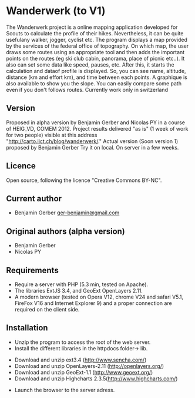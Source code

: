 Wanderwerk (to V1)
=======================
  The Wanderwerk project is a  online mapping application developed for Scouts to calculate the profile of their hikes.
Nevertheless, it can be quite usefulany walker, jogger, cyclist etc.
The program displays a map provided by the services of the federal office of topography. On which map,
the user draws some routes using an appropriate tool and then adds the important points on the routes (eg ski club cabin, panorama, place of picnic etc..).
It also can set some data like speed, pauses, etc.
After this, it starts the calculation and dataof profile is displayed. So, you can see name, altitude,
distance (km and effort km), and time between each points.
A graphique is also available to show you the slope.
You can easily compare some path even if you don't follows routes.
Currently work only in switzerland 

Version
------------------------
  Proposed in alpha version by Benjamin Gerber and Nicolas PY in a course of HEIG_VD, COMEM 2012.
Project results delivered "as is" (1 week of work for two people) visible at this address "http://carto.iict.ch/blog/wanderwerk/."
  Actual version (Soon version 1) proposed by Benjamin Gerber
Try it on local. On server in a few weeks.

Licence
------------------------
Open source, following the licence "Creative Commons BY-NC".

Current author
------------------------
*	Benjamin Gerber ger-benjamin@gmail.com  
  
Original authors (alpha version)
------------------------
*   Benjamin Gerber
*   Nicolas PY

Requirements
------------------------
* Require a server with PHP (5.3 min, tested on Apache).
* The libraries ExtJS 3.4, and GeoExt OpenLayers 2.11.
* A modern browser (tested on Opera V12, chrome V24 and safari V5.1, FireFox V16 and Internet Explorer 9) and a proper connection are required on the client side.

Installation
------------------------
* Unzip the program to access the root of the web server.
* Install the different libraries in the httpdocs folder-> lib.
- Download and unzip ext3.4 (http://www.sencha.com/)
- Download and unzip OpenLayers-2.11 (http://openlayers.org/)
- Download and unzip GeoExt-1.1 (http://www.geoext.org/)
- Download and unzip Highcharts 2.3.5(http://www.highcharts.com/)
* Launch the browser to the server adress.
